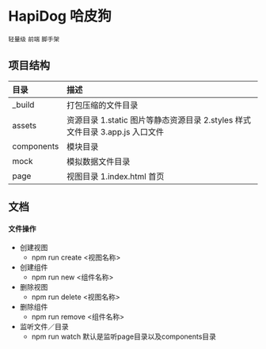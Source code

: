 HapiDog 哈皮狗
============
`轻量级` `前端` `脚手架`
## 项目结构
| 目录 | 描述 |
|:-|:-|
| _build | 打包压缩的文件目录 |
| assets | 资源目录   1.static 图片等静态资源目录 2.styles 样式文件目录 3.app.js 入口文件 |
| components | 模块目录 |
| mock | 模拟数据文件目录 |
| page | 视图目录   1.index.html 首页 |
    
## 文档
#### 文件操作
- 创建视图 
    - npm run create <视图名称>
- 创建组件 
    - npm run new <组件名称>
- 删除视图 
    - npm run delete <视图名称>
- 删除组件 
    - npm run remove <组件名称>
- 监听文件／目录
    - npm run watch 默认是监听page目录以及components目录
